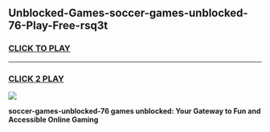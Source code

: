 
## Unblocked-Games-soccer-games-unblocked-76-Play-Free-rsq3t
<h3>
<a href="https://premium76.site?title=soccer-games-unblocked-76&ref=23A">CLICK TO PLAY</a></h3>
<hr>

<h3>
<a href="https://premium76.site?title=soccer-games-unblocked-76&ref=23A">CLICK 2 PLAY</a>
  
</h3>

<a href="https://premium76.site?title=soccer-games-unblocked-76&ref=23A"><img src="https://clearcache.store/games.png"></a>


**soccer-games-unblocked-76 games unblocked: Your Gateway to Fun and Accessible Online Gaming**
